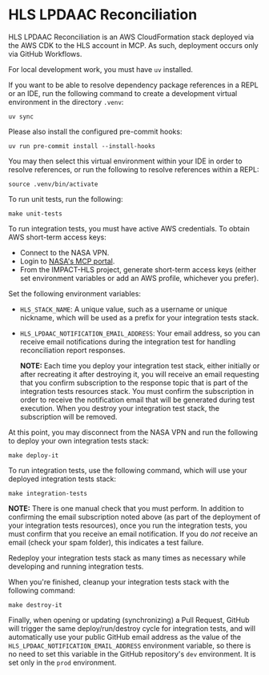 # HLS LPDAAC Reconciliation

HLS LPDAAC Reconciliation is an AWS CloudFormation stack deployed via the AWS
CDK to the HLS account in MCP.  As such, deployment occurs only via GitHub
Workflows.

For local development work, you must have `uv` installed.

If you want to be able to resolve dependency package references in a REPL or an
IDE, run the following command to create a development virtual environment in
the directory `.venv`:

```plain
uv sync
```

Please also install the configured pre-commit hooks:

```plain
uv run pre-commit install --install-hooks
```

You may then select this virtual environment within your IDE in order to resolve
references, or run the following to resolve references within a REPL:

```plain
source .venv/bin/activate
```

To run unit tests, run the following:

```plain
make unit-tests
```

To run integration tests, you must have active AWS credentials.  To obtain
AWS short-term access keys:

- Connect to the NASA VPN.
- Login to [NASA's MCP portal](https://login.mcp.nasa.gov/login).
- From the IMPACT-HLS project, generate short-term access keys (either set
  environment variables or add an AWS profile, whichever you prefer).

Set the following environment variables:

- `HLS_STACK_NAME`: A unique value, such as a username or unique nickname,
  which will be used as a prefix for your integration tests stack.
- `HLS_LPDAAC_NOTIFICATION_EMAIL_ADDRESS`: Your email address, so you can
  receive email notifications during the integration test for handling
  reconciliation report responses.

  **NOTE:** Each time you deploy your integration test stack, either initially
  or after recreating it after destroying it, you will receive an email
  requesting that you confirm subscription to the response topic that is part of
  the integration tests resources stack.  You must confirm the subscription in
  order to receive the notification email that will be generated during test
  execution.  When you destroy your integration test stack, the subscription
  will be removed.

At this point, you may disconnect from the NASA VPN and run the following to
deploy your own integration tests stack:

```plain
make deploy-it
```

To run integration tests, use the following command, which will use your
deployed integration tests stack:

```plain
make integration-tests
```

**NOTE:** There is one manual check that you must perform.  In addition to
confirming the email subscription noted above (as part of the deployment of your
integration tests resources), once you run the integration tests, you must
confirm that you receive an email notification.  If you do _not_ receive an
email (check your spam folder), this indicates a test failure.

Redeploy your integration tests stack as many times as necessary while
developing and running integration tests.

When you're finished, cleanup your integration tests stack with the following
command:

```plain
make destroy-it
```

Finally, when opening or updating (synchronizing) a Pull Request, GitHub will
trigger the same deploy/run/destroy cycle for integration tests, and will
automatically use your public GitHub email address as the value of the
`HLS_LPDAAC_NOTIFICATION_EMAIL_ADDRESS` environment variable, so there is no
need to set this variable in the GitHub repository's `dev` environment.  It is
set only in the `prod` environment.
